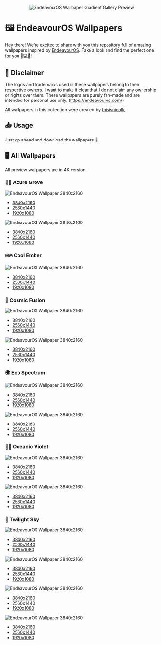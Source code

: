 

<p align="center">
  <img src="Assets/EndeavourOS_Wallpaper_Gradient_Gallery_Preview.jpg" alt="EndeavourOS Wallpaper Gradient Gallery Preview" width="">
</p>

# 🖼️ EndeavourOS Wallpapers

Hey there! We're excited to share with you this repository full of amazing wallpapers inspired by [EndeavourOS](https://endeavouros.com/). 
Take a look and find the perfect one for you 🧸💻🤍! 


## 📄 Disclaimer

The logos and trademarks used in these wallpapers belong to their respective owners.
I want to make it clear that I do not claim any ownership or rights over them. 
These wallpapers are purely fan-made and are intended for personal use only. (https://endeavouros.com/)

All wallpapers in this collection were created by [thisisnicollo](https://github.com/thisisnicollo).

## 📥 Usage

Just go ahead and download the wallpapers 🤗.

## 🖥️ All Wallpapers
All preview wallpapers are in 4K version.

### **🌿🔵 Azure Grove**

![EndeavourOS Wallpaper 3840x2160](4K/Azure_Grove_color_4K.jpg/)

- [3840x2160](4K/Azure_Grove_color_4K.jpg/)
- [2560x1440](2K/Azure_Grove_color_2K.jpg/)
- [1920x1080](Full%20HD/Azure_Grove_color_FHD.jpg)

![EndeavourOS Wallpaper 3840x2160](4K/Azure_Grove_white_4K.jpg)

- [3840x2160](4K/Azure_Grove_white_4K.jpg)
- [2560x1440](2K/Azure_Grove_white_2K.jpg)
- [1920x1080](Full%20HD/Azure_Grove_white_FHD.jpg)

### **❄️🔥 Cool Ember**

![EndeavourOS Wallpaper 3840x2160](4K/Cool_Ember_4K.jpg/)

- [3840x2160](4K/Cool_Ember_4K.jpg/)
- [2560x1440](2K/Cool_Ember_2K.jpg/)
- [1920x1080](Full%20HD/Cool_Ember_FHD.jpg)

### **🌌 Cosmic Fusion**

![EndeavourOS Wallpaper 3840x2160](4K/Cosmic_Fusion_color_4K.jpg)

- [3840x2160](4K/Cosmic_Fusion_color_4K.jpg/)
- [2560x1440](2K/Cosmic_Fusion_color_2K.jpg/)
- [1920x1080](Full%20HD/Cosmic_Fusion_color_FHD.jpg)

![EndeavourOS Wallpaper 3840x2160](4K/Cosmic_Fusion_white_4K.jpg)

- [3840x2160](4K/Cosmic_Fusion_white_4K.jpg)
- [2560x1440](2K/Cosmic_Fusion_white_2K.jpg)
- [1920x1080](Full%20HD/Cosmic_Fusion_white_FHD.jpg)

### **🌍 Eco Spectrum**

![EndeavourOS Wallpaper 3840x2160](4K/Eco_Spectrum_color_4K.jpg)

- [3840x2160](4K/Eco_Spectrum_color_4K.jpg/)
- [2560x1440](2K/Eco_Spectrum_color_2K.jpg/)
- [1920x1080](Full%20HD/Eco_Spectrum_color_FHD.jpg)

![EndeavourOS Wallpaper 3840x2160](4K/Eco_Spectrum_white_4K.jpg)

- [3840x2160](4K/Eco_Spectrum_white_4K.jpg)
- [2560x1440](2K/Eco_Spectrum_white_2K.jpg)
- [1920x1080](Full%20HD/Eco_Spectrum_white_FHD.jpg)

### **🌊💜 Oceanic Violet**

![EndeavourOS Wallpaper 3840x2160](4K/Oceanic_Violet_color_4K.jpg)

- [3840x2160](4K/Oceanic_Violet_color_4K.jpg/)
- [2560x1440](2K/Oceanic_Violet_color_2K.jpg/)
- [1920x1080](Full%20HD/Oceanic_Violet_color_FHD.jpg)

![EndeavourOS Wallpaper 3840x2160](4K/Oceanic_Violet_white_4K.jpg)

- [3840x2160](4K/Oceanic_Violet_white_4K.jpg)
- [2560x1440](2K/Oceanic_Violet_white_2K.jpg)
- [1920x1080](Full%20HD/Oceanic_Violet_white_FHD.jpg)

### **🌆 Twilight Sky**

![EndeavourOS Wallpaper 3840x2160](4K/Twilight_Sky_v1_color_4K.jpg)

- [3840x2160](4K/Twilight_Sky_v1_color_4K.jpg/)
- [2560x1440](2K/Twilight_Sky_v1_color_2K.jpg/)
- [1920x1080](Full%20HD/Twilight_Sky_v1_color_FHD.jpg)

![EndeavourOS Wallpaper 3840x2160](4K/Twilight_Sky_v1_white_4K.jpg)

- [3840x2160](4K/Twilight_Sky_v1_white_4K.jpg)
- [2560x1440](2K/Twilight_Sky_v1_white_2K.jpg)
- [1920x1080](Full%20HD/Twilight_Sky_v1_white_FHD.jpg)

![EndeavourOS Wallpaper 3840x2160](4K/Twilight_Sky_v2_color_4K.jpg)

- [3840x2160](4K/Twilight_Sky_v2_color_4K.jpg/)
- [2560x1440](2K/Twilight_Sky_v2_color_2K.jpg/)
- [1920x1080](Full%20HD/Twilight_Sky_v2_color_FHD.jpg)

![EndeavourOS Wallpaper 3840x2160](4K/Twilight_Sky_v2_white_4K.jpg)

- [3840x2160](4K/Twilight_Sky_v2_white_4K.jpg)
- [2560x1440](2K/Twilight_Sky_v2_white_2K.jpg)
- [1920x1080](Full%20HD/Twilight_Sky_v2_white_FHD.jpg)


